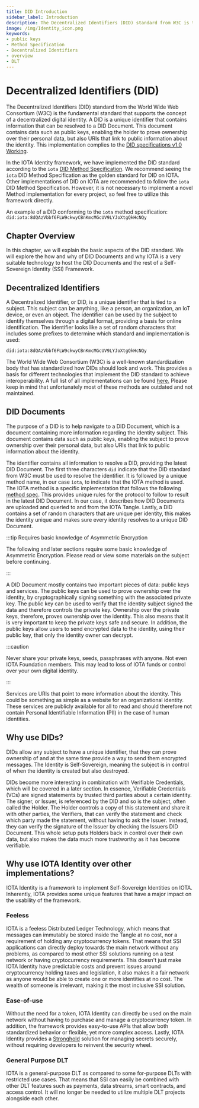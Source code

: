 ```yaml
---
title: DID Introduction
sidebar_label: Introduction
description: The Decentralized Identifiers (DID) standard from W3C is the fundamental standard that supports the concept of a decentralized digital identity. Explore the basic aspects of the DID standard.
image: /img/Identity_icon.png
keywords:
- public keys
- Method Specification
- Decentralized Identifiers
- overview
- DLT
---
```


# Decentralized Identifiers (DID)

The Decentralized Identifiers (DID) standard from the World Wide Web Consortium (W3C) is the fundamental standard that supports the concept of a decentralized digital identity. A DID is a unique identifier that contains information that can be resolved to a DID Document. This document contains data such as public keys, enabling the holder to prove ownership over their personal data, but also URIs that link to public information about the identity. This implementation complies to the [DID specifications v1.0 Working](https://www.w3.org/TR/did-core//).

In the IOTA Identity framework, we have implemented the DID standard according to the `iota` [DID Method Specification](../../specs/iota_did_method_spec.md). We recommend seeing the `iota` DID Method Specification as the golden standard for DID on IOTA. Other implementations of DID on IOTA are recommended to follow the `iota` DID Method Specification. However, it is not necessary to implement a novel Method implementation for every project, so feel free to utilize this framework directly. 

An example of a DID conforming to the `iota` method specification:
`did:iota:8dQAzVbbf6FLW9ckwyCBnKmcMGcUV9LYJoXtgQkHcNQy`

## Chapter Overview

In this chapter, we will explain the basic aspects of the DID standard. We will explore the how and why of DID Documents and why IOTA is a very suitable technology to host the DID Documents and the rest of a Self-Sovereign Identity (SSI) Framework.

## Decentralized Identifiers

A Decentralized Identifier, or DID, is a unique identifier that is tied to a subject. This subject can be anything, like a person, an organization, an IoT device, or even an object. The identifier can be used by the subject to identify themselves through a digital format, providing a basis for online identification. The identifier looks like a set of random characters that includes some prefixes to determine which standard and implementation is used:

`did:iota:8dQAzVbbf6FLW9ckwyCBnKmcMGcUV9LYJoXtgQkHcNQy`

The World Wide Web Consortium (W3C) is a well-known standardization body that has standardized how DIDs should look and work. This provides a basis for different technologies that implement the DID standard to achieve interoperability. A full list of all implementations can be found [here.](https://www.w3.org/TR/did-spec-registries/#did-methods) Please keep in mind that unfortunately most of these methods are outdated and not maintained.

## DID Documents

The purpose of a DID is to help navigate to a DID Document, which is a document containing more information regarding the identity subject. This document contains data such as public keys, enabling the subject to prove ownership over their personal data, but also URIs that link to public information about the identity.

The identifier contains all information to resolve a DID, providing the latest DID Document. The first three characters `did` indicate that the DID standard from W3C must be used to resolve the identifier. It is followed by a unique method name, in our case `iota`, to indicate that the IOTA method is used. The IOTA method is a specific implementation that follows the following [method spec](../../specs/iota_did_method_spec.md). This provides unique rules for the protocol to follow to result in the latest DID Document. In our case, it describes how DID Documents are uploaded and queried to and from the IOTA Tangle. Lastly, a DID contains a set of random characters that are unique per identity, this makes the identity unique and makes sure every identity resolves to a unique DID Document. 

:::tip Requires basic knowledge of Asymmetric Encryption

The following and later sections require some basic knowledge of Asymmetric Encryption. Please read or view some materials on the subject before continuing.

:::

A DID Document mostly contains two important pieces of data: public keys and services. The public keys can be used to prove ownership over the identity, by cryptographically signing something with the associated private key. The public key can be used to verify that the identity subject signed the data and therefore controls the private key. Ownership over the private keys, therefore, proves ownership over the identity. This also means that it is very important to keep the private keys safe and secure. In addition, the public keys allow users to send encrypted data to the identity, using their public key, that only the identity owner can decrypt.

:::caution

Never share your private keys, seeds, passphrases with anyone. Not even IOTA Foundation members. This may lead to loss of IOTA funds or control over your own digital identity.

:::

Services are URIs that point to more information about the identity. This could be something as simple as a website for an organizational identity. These services are publicly available for all to read and should therefore not contain Personal Identifiable Information (PII) in the case of human identities.

## Why use DIDs?

DIDs allow any subject to have a unique identifier, that they can prove ownership of and at the same time provide a way to send them encrypted messages. The Identity is Self-Sovereign, meaning the subject is in control of when the identity is created but also destroyed.

DIDs become more interesting in combination with Verifiable Credentials, which will be covered in a later section. In essence, Verifiable Credentials (VCs) are signed statements by trusted third parties about a certain identity. The signer, or Issuer, is referenced by the DID and so is the subject, often called the Holder. The Holder controls a copy of this statement and share it with other parties, the Verifiers, that can verify the statement and check which party made the statement, without having to ask the Issuer. Instead, they can verify the signature of the Issuer by checking the Issuers DID Document. This whole setup puts Holders back in control over their own data, but also makes the data much more trustworthy as it has become verifiable.

## Why use IOTA Identity over other implementations?

IOTA Identity is a framework to implement Self-Sovereign Identities on IOTA. Inherently, IOTA provides some unique features that have a major impact on the usability of the framework.

### Feeless

IOTA is a feeless Distributed Ledger Technology, which means that messages can immutably be stored inside the Tangle at no cost, nor a requirement of holding any cryptocurrency tokens. That means that SSI applications can directly deploy towards the main network without any problems, as compared to most other SSI solutions running on a test network or having cryptocurrency requirements. This doesn't just make IOTA Identity have predictable costs and prevent issues around cryptocurrency holding taxes and legislation, it also makes it a fair network as anyone would be able to create one or more identities at no cost. The wealth of someone is irrelevant, making it the most inclusive SSI solution.

### Ease-of-use

Without the need for a token, IOTA Identity can directly be used on the main network without having to purchase and manage a cryptocurrency token. In addition, the framework provides easy-to-use APIs that allow both standardized behavior or flexible, yet more complex access. Lastly, IOTA Identity provides a [Stronghold](https://wiki.iota.org/stronghold.rs/welcome/ "Stronghold is an open-source software library that was originally built to protect IOTA Seeds, but can be used to protect any digital secret.") solution for managing secrets securely, without requiring developers to reinvent the security wheel.

### General Purpose DLT

IOTA is a general-purpose DLT as compared to some for-purpose DLTs with restricted use cases. That means that SSI can easily be combined with other DLT features such as payments, data streams, smart contracts, and access control. It will no longer be needed to utilize multiple DLT projects alongside each other.

